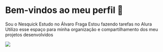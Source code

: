 # Bem-vindos ao meu perfil 💛

Sou o Nesquick
Estudo no Álvaro Fraga
Estou fazendo tarefas no Alura
Utilizo esse espaço para minha organização e compartilhamento dos meu projetos desenvolvidos

![](https://c.tenor.com/zhBuINyYow0AAAAC/tenor.gif)
